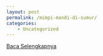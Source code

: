 ```yaml
---
layout: post
permalink: /mimpi-mandi-di-sumur/
categories:
    - Uncategorized
---
```


[Baca Selengkapnya](/01)